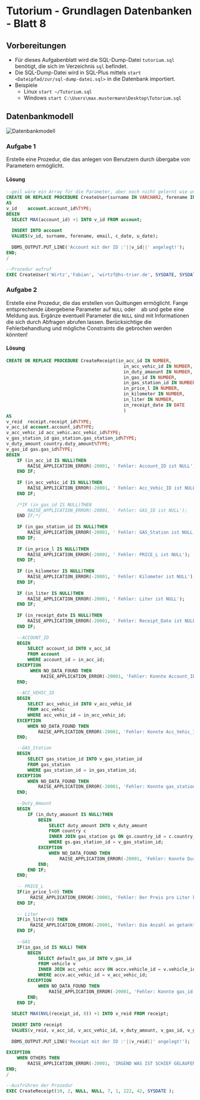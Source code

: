 # Tutorium - Grundlagen Datenbanken - Blatt 8

## Vorbereitungen
* Für dieses Aufgabenblatt wird die SQL-Dump-Datei `tutorium.sql` benötigt, die sich im Verzeichnis `sql` befindet.
* Die SQL-Dump-Datei wird in SQL-Plus mittels `start <Dateipfad/zur/sql-dump-datei.sql>` in die Datenbank importiert.
* Beispiele
  * Linux `start ~/Tutorium.sql`
  * Windows `start C:\Users\max.mustermann\Desktop\Tutorium.sql`

## Datenbankmodell
![Datenbankmodell](./img/datamodler_schema.png)

### Aufgabe 1
Erstelle eine Prozedur, die das anlegen von Benutzern durch übergabe von Parametern ermöglicht.

#### Lösung
```sql
--geil wäre ein Array für die Parameter, aber noch nicht gelernt wie und ob es überhaupt geht
CREATE OR REPLACE PROCEDURE CreateUser(surname IN VARCHAR2, forename IN VARCHAR2, email IN VARCHAR2, c_date IN DATE, u_date IN DATE) 
AS
v_id 	account.account_id%TYPE;
BEGIN
  SELECT MAX(account_id) +1 INTO v_id FROM account;
  
  INSERT INTO account 
  VALUES(v_id, surname, forename, email, c_date, u_date);
  
  DBMS_OUTPUT.PUT_LINE('Account mit der ID :'||v_id||' angelegt!');
END;
/

--Prozedur aufruf
EXEC CreateUser('Wirtz','Fabian', 'wirtzf@hs-trier.de', SYSDATE, SYSDATE);
```

### Aufgabe 2
Erstelle eine Prozedur, die das erstellen von Quittungen ermöglicht.  Fange entsprechende übergebene Parameter auf `NULL` oder ` ` ab und gebe eine Meldung aus. 
Ergänze eventuell Parameter die `NULL` sind mit Informationen die sich durch Abfragen abrufen lassen. Berücksichtige die Fehlerbehandlung und mögliche 
Constraints die gebrochen werden könnten!

#### Lösung
```sql
CREATE OR REPLACE PROCEDURE CreateReceipt(in_acc_id IN NUMBER, 
											in_acc_vehic_id IN NUMBER,
											in_duty_amaount IN NUMBER,
											in_gas_id IN NUMBER,
											in_gas_station_id IN NUMBER,
											in_price_l IN NUMBER,
											in_kilometer IN NUMBER,
											in_liter IN NUMBER,
											in_receipt_date IN DATE 
											) 
AS
v_reid 	receipt.receipt_id%TYPE;
v_acc_id account.account_id%TYPE;
v_acc_vehic_id acc_vehic.acc_vehic_id%TYPE;
v_gas_station_id gas_station.gas_station_id%TYPE;
v_duty_amount country.duty_amount%TYPE;
v_gas_id gas.gas_id%TYPE;
BEGIN
	IF (in_acc_id IS NULL)THEN
		RAISE_APPLICATION_ERROR(-20001, ' Fehler: Account_ID ist NULL');
	END IF;
	
	IF (in_acc_vehic_id IS NULL)THEN
		RAISE_APPLICATION_ERROR(-20001, ' Fehler: Acc_Vehic_ID ist NULL');
	END IF;
	
	/*IF (in_gas_id IS NULL)THEN
		RAISE_APPLICATION_ERROR(-20001, ' Fehler: GAS_ID ist NULL');
	END IF;*/
	
	IF (in_gas_station_id IS NULL)THEN
		RAISE_APPLICATION_ERROR(-20001, ' Fehler: GAS_Station ist NULL');
	END IF;
	
	IF (in_price_l IS NULL)THEN
		RAISE_APPLICATION_ERROR(-20001, ' Fehler: PRICE_L ist NULL');
	END IF;
	
	IF (in_kilometer IS NULL)THEN
		RAISE_APPLICATION_ERROR(-20001, ' Fehler: Kilometer ist NULL');
	END IF;
	
	IF (in_liter IS NULL)THEN
		RAISE_APPLICATION_ERROR(-20001, ' Fehler: Liter ist NULL');
	END IF;
	
	IF (in_receipt_date IS NULL)THEN
		RAISE_APPLICATION_ERROR(-20001, ' Fehler: Receipt_Date ist NULL');
	END IF;
	
	--ACCOUNT_ID
	BEGIN
		SELECT account_id INTO v_acc_id
		FROM account
		WHERE account_id = in_acc_id;
	EXCEPTION
		 WHEN NO_DATA_FOUND THEN
			 RAISE_APPLICATION_ERROR(-20001, 'Fehler: Konnte Account_ID '||in_acc_id||' nicht finden!');
	END;
	
	--ACC_VEHIC_ID
	BEGIN
		SELECT acc_vehic_id INTO v_acc_vehic_id
		FROM acc_vehic
		WHERE acc_vehic_id = in_acc_vehic_id;
	EXCEPTION
		WHEN NO_DATA_FOUND THEN
			RAISE_APPLICATION_ERROR(-20001, 'Fehler: Konnte Acc_Vehic_ID '||in_acc_vehic_id||' nicht finden!');
	END;

	--GAS_Station
	BEGIN
		SELECT gas_station_id INTO v_gas_station_id
		FROM gas_station
		WHERE gas_station_id = in_gas_station_id;
	EXCEPTION
		WHEN NO_DATA_FOUND THEN
			RAISE_APPLICATION_ERROR(-20001, 'Fehler: Konnte gas_station_id '||v_gas_station_id||' nicht finden!');
	END;
	
	--Duty_Amount
	BEGIN
		IF (in_duty_amaount IS NULL)THEN
			BEGIN
				SELECT duty_amount INTO v_duty_amount
				FROM country c
				INNER JOIN gas_station gs ON gs.country_id = c.country_id
				WHERE gs.gas_station_id = v_gas_station_id;
			EXCEPTION
				WHEN NO_DATA_FOUND THEN 
					RAISE_APPLICATION_ERROR(-20001, 'Fehler: Konnte Dury_Amount nicht abfragen!');
			END;
		END IF;
	END;
	
	-- PRICE_L
	IF(in_price_l<0) THEN
		 RAISE_APPLICATION_ERROR(-20001, 'Fehler: Der Preis pro Liter kann nicht negativ sein!');
	END IF;
	
	-- Liter
	IF(in_liter<0) THEN
		 RAISE_APPLICATION_ERROR(-20001, 'Fehler: Die Anzahl an getankten Liter muss größer 0 sein!');
	END IF;
	
	--GAS
	IF(in_gas_id IS NULL) THEN
		BEGIN
			SELECT default_gas_id INTO v_gas_id
			FROM vehicle v
			INNER JOIN acc_vehic accv ON accv.vehicle_id = v.vehicle_id
			WHERE accv.acc_vehic_id = v_acc_vehic_id;
		EXCEPTION
			WHEN NO_DATA_FOUND THEN
				RAISE_APPLICATION_ERROR(-20001, 'Fehler: Konnte gas_id '||v_gas_id||' nicht finden!');
		END;
	END IF;
	
  SELECT MAX(NVL(receipt_id, 0)) +1 INTO v_reid FROM receipt;
  
  INSERT INTO receipt 
  VALUES(v_reid, v_acc_id, v_acc_vehic_id, v_duty_amount, v_gas_id, v_gas_station_id, in_price_l, in_kilometer, in_liter, in_receipt_date, SYSDATE, SYSDATE);
  
  DBMS_OUTPUT.PUT_LINE('Receipt mit der ID :'||v_reid||' angelegt!');
  
EXCEPTION
	WHEN OTHERS THEN
		RAISE_APPLICATION_ERROR(-20001, 'IRGEND WAS IST SCHIEF GELAUFEN');
END;
/

--Ausfrühren der Prozedur
EXEC CreateReceipt(10, 2, NULL, NULL, 7, 1, 222, 42, SYSDATE );
```












